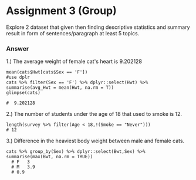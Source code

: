 # Assignment 3 (Group)
Explore 2 dataset that given then finding descriptive statistics and summary result in form of sentences/paragraph at least 5 topics.

### Answer

1.) The average weight of female cat's heart is 9.202128
```{R}
mean(cats$Hwt[cats$Sex == 'F'])
#use dplr
cats %>% filter(Sex == 'F') %>% dplyr::select(Hwt) %>% summarise(avg_Hwt = mean(Hwt, na.rm = T))
glimpse(cats)

#  9.202128
```
2.) The number of students under the age of 18 that used to smoke is 12.
```{R}
length(survey %>% filter(Age < 18,!(Smoke == "Never")))
# 12
```
3.) Difference in the heaviest body weight between male and female cats.
```{R}
cats %>% group_by(Sex) %>% dplyr::select(Bwt,Sex) %>% summarise(max(Bwt, na.rm = TRUE))
  # F   3  
  # M   3.9
  # 0.9
```

